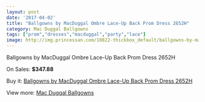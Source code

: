 ```yaml
---
layout: post
date: '2017-04-02'
title: "Ballgowns by MacDuggal Ombre Lace-Up Back Prom Dress 2652H"
category: Mac Duggal Ballgowns
tags: ["prom","dresses","macduggal","party","lace"]
image: http://img.princessan.com/10822-thickbox_default/ballgowns-by-macduggal-ombre-lace-up-back-prom-dress-2652h.jpg
---
```

Ballgowns by MacDuggal Ombre Lace-Up Back Prom Dress 2652H

On Sales: **$347.88**
<a href="https://www.princessan.com/en/mac-duggal-ballgowns/4816-ballgowns-by-macduggal-ombre-lace-up-back-prom-dress-2652h.html"><amp-img layout="responsive" width="600" height="600" src="//img.princessan.com/10822-thickbox_default/ballgowns-by-macduggal-ombre-lace-up-back-prom-dress-2652h.jpg" alt="Ballgowns by MacDuggal Ombre Lace-Up Back Prom Dress 2652H 0" /></a>

Buy it: [Ballgowns by MacDuggal Ombre Lace-Up Back Prom Dress 2652H](https://www.princessan.com/en/mac-duggal-ballgowns/4816-ballgowns-by-macduggal-ombre-lace-up-back-prom-dress-2652h.html "Ballgowns by MacDuggal Ombre Lace-Up Back Prom Dress 2652H")

View more: [Mac Duggal Ballgowns](https://www.princessan.com/en/36-mac-duggal-ballgowns "Mac Duggal Ballgowns")